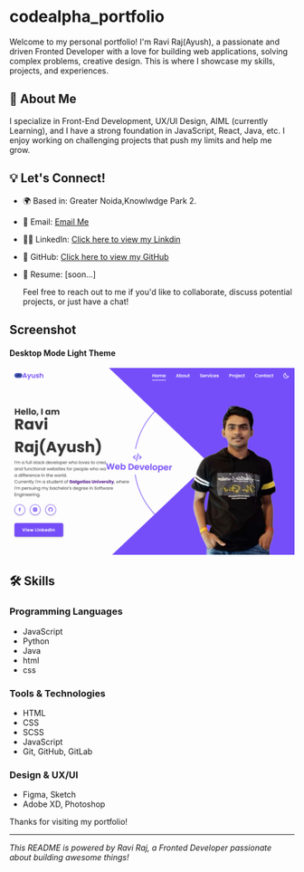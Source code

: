 # codealpha_portfolio

Welcome to my personal portfolio! I'm Ravi Raj(Ayush), a passionate and driven Fronted Developer with a love for  building web applications, solving complex problems, creative design. This is where I showcase my skills, projects, and experiences.

## 🚀 About Me

I specialize in  Front-End Development, UX/UI Design, AIML (currently Learning), and I have a strong foundation in  JavaScript, React, Java, etc. I enjoy working on challenging projects that push my limits and help me grow.

## 💡 Let's Connect!

- 🌍 Based in: Greater Noida,Knowlwdge Park 2.
- 📧 Email: [Email Me](mailto:raviraj99673@gmail.com)
- 👨‍💻 LinkedIn: [Click here to view my Linkdin](https://github.com/yourusername)
- 🐙 GitHub: [Click here to view my GitHub](https://github.com/prayu12345)
- 💼 Resume: [soon...]

  Feel free to reach out to me if you'd like to collaborate, discuss potential projects, or just have a chat!

## Screenshot <br>
#### Desktop Mode Light Theme
![Desktop Mode Light Theme](https://github.com/prayu12345/codealpha_portfolio/blob/main/design/Screenshot1.png)
## 🛠️ Skills

### Programming Languages
- JavaScript
- Python
- Java
- html
- css
  
### Tools & Technologies

- HTML
- CSS
- SCSS
- JavaScript
- Git, GitHub, GitLab


### Design & UX/UI
- Figma, Sketch
- Adobe XD, Photoshop


Thanks for visiting my portfolio!

---

*This README is powered by Ravi Raj, a Fronted Developer passionate about building awesome things!*

